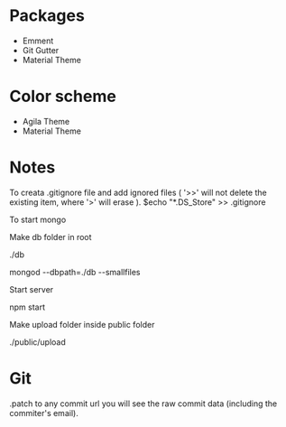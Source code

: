 # Packages
* Emment
* Git Gutter
* Material Theme

# Color scheme
* Agila Theme
* Material Theme

# Notes
To creata .gitignore file and add ignored files ( '>>' will not delete the existing item, where '>' will erase ).
$echo "*.DS_Store" >> .gitignore 

To start mongo

Make db folder in root

./db

mongod --dbpath=./db --smallfiles

Start server

npm start

Make upload folder inside public folder

./public/upload

# Git
.patch to any commit url you will see the raw commit data (including the commiter's email).
